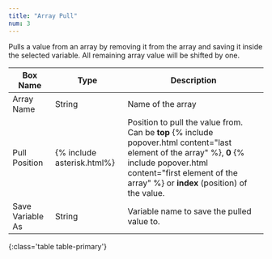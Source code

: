 ```yaml
---
title: "Array Pull"
num: 3
---
```


Pulls a value from an array by removing it from the array and saving it inside the selected variable. All remaining array value will be shifted by one.

| Box Name | Type | Description | 
|-------|--------|--------
|Array Name	|String	| Name of the array
|Pull Position|{% include asterisk.html%}|Position to pull the value from. Can be **top** {% include popover.html content="last element of the array" %}, **0** {% include popover.html content="first element of the array" %} or **index** (position) of the value.  
|Save Variable As|String|Variable name to save the pulled value to.
{:class='table table-primary'}









